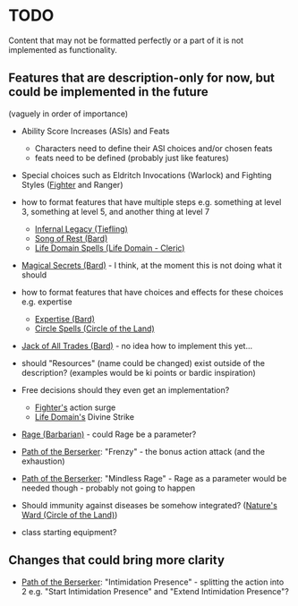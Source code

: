 # TODO

Content that may not be formatted perfectly or a part of it is not implemented as functionality.

## Features that are description-only for now, but could be implemented in the future
(vaguely in order of importance)

- Ability Score Increases (ASIs) and Feats
  - Characters need to define their ASI choices and/or chosen feats
  - feats need to be defined (probably just like features)

- Special choices such as Eldritch Invocations (Warlock) and Fighting Styles ([Fighter](classes/fighter.json) and Ranger)

- how to format features that have multiple steps e.g. something at level 3, something at level 5, and another thing at level 7
  - [Infernal Legacy (Tiefling)](races/tiefling.json)
  - [Song of Rest (Bard)](classes/bard.json)
  - [Life Domain Spells (Life Domain - Cleric)](subclasses/life_domain.json)

- [Magical Secrets (Bard)](classes/bard.json) - I think, at the moment this is not doing what it should

- how to format features that have choices and effects for these choices e.g. expertise
  - [Expertise (Bard)](classes/bard.json)
  - [Circle Spells (Circle of the Land)](subclasses/circle_of_the_land.json)

- [Jack of All Trades (Bard)](classes/bard.json) - no idea how to implement this yet...

- should "Resources" (name could be changed) exist outside of the description? (examples would be ki points or bardic inspiration)

- Free decisions should they even get an implementation?
  - [Fighter's](classes/fighter.json) action surge
  - [Life Domain's](subclasses/life_domain.json) Divine Strike

- [Rage (Barbarian)](classes/barbarian.json) - could Rage be a parameter?
- [Path of the Berserker](subclasses/path_of_the_berserker.json): "Frenzy" - the bonus action attack (and the exhaustion)
- [Path of the Berserker](subclasses/path_of_the_berserker.json): "Mindless Rage" - Rage as a parameter would be needed though - probably not going to happen

- Should immunity against diseases be somehow integrated? ([Nature's Ward (Circle of the Land)](subclasses/circle_of_the_land.json))

- class starting equipment?

## Changes that could bring more clarity

- [Path of the Berserker](subclasses/path_of_the_berserker.json): "Intimidation Presence" - splitting the action into 2 e.g. "Start Intimidation Presence" and "Extend Intimidation Presence"?
